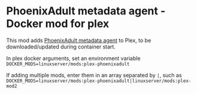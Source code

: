 # PhoenixAdult metadata agent - Docker mod for plex

This mod adds [PhoenixAdult metadata agent](https://github.com/PAhelper/PhoenixAdult.bundle) to Plex, to be downloaded/updated during container start.

In plex docker arguments, set an environment variable `DOCKER_MODS=linuxserver/mods:plex-phoenixadult`

If adding multiple mods, enter them in an array separated by `|`, such as `DOCKER_MODS=linuxserver/mods:plex-phoenixadult|linuxserver/mods:plex-mod2`
